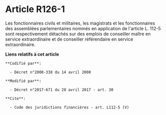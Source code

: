 # Article R126-1

Les fonctionnaires civils et militaires, les magistrats et les fonctionnaires des assemblées parlementaires nommés en
application de l'article L. 112-5 sont respectivement détachés sur des emplois de conseiller maître en service extraordinaire
et de conseiller référendaire en service extraordinaire.

**Liens relatifs à cet article**

	**Codifié par**:

	  - Décret n°2000-338 du 14 avril 2000

	**Modifié par**:

	  - Décret n°2017-671 du 28 avril 2017 - art. 30

	**Cite**:

	  - Code des juridictions financières - art. L112-5 (V)
